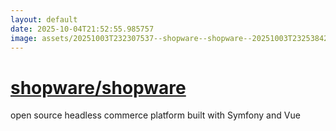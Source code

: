 ```yaml
---
layout: default
date: 2025-10-04T21:52:55.985757
image: assets/20251003T232307537--shopware--shopware--20251003T232538429--cropped.png
---
```


# [shopware/shopware](https://github.com/shopware/shopware)

open source headless commerce platform built with Symfony and Vue
